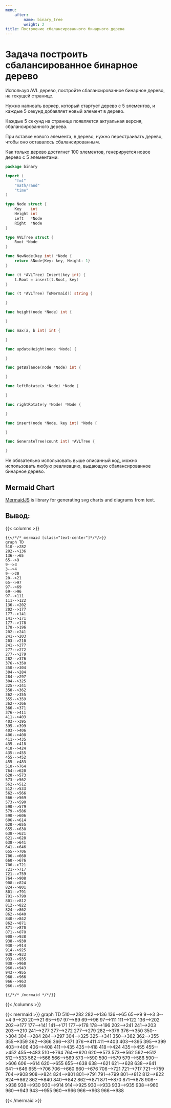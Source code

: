```yaml
---
menu:
    after:
        name: binary_tree
        weight: 2
title: Построение сбалансированного бинарного дерева
---
```


# Задача построить сбалансированное бинарное дерево
Используя AVL дерево, постройте сбалансированное бинарное дерево, на текущей странице.

Нужно написать воркер, который стартует дерево с 5 элементов, и каждые 5 секунд добавляет новый элемент в дерево.

Каждые 5 секунд на странице появляется актуальная версия, сбалансированного дерева.

При вставке нового элемента, в дерево, нужно перестраивать дерево, чтобы оно оставалось сбалансированным.

Как только дерево достигнет 100 элементов, генерируется новое дерево с 5 элементами.
```go
package binary

import (
	"fmt"
	"math/rand"
	"time"
)

type Node struct {
	Key    int
	Height int
	Left   *Node
	Right  *Node
}

type AVLTree struct {
	Root *Node
}

func NewNode(key int) *Node {
	return &Node{Key: key, Height: 1}
}

func (t *AVLTree) Insert(key int) {
	t.Root = insert(t.Root, key)
}

func (t *AVLTree) ToMermaid() string {

}

func height(node *Node) int {

}

func max(a, b int) int {

}

func updateHeight(node *Node) {

}

func getBalance(node *Node) int {

}

func leftRotate(x *Node) *Node {

}

func rightRotate(y *Node) *Node {

}

func insert(node *Node, key int) *Node {

}

func GenerateTree(count int) *AVLTree {

}
```

Не обязательно использовать выше описанный код, можно использовать любую реализацию, выдающую сбалансированное бинарное дерево.

## Mermaid Chart

[MermaidJS](https://mermaid-js.github.io/) is library for generating svg charts and diagrams from text.

## Вывод:

{{< columns >}}
```tpl
{{</*/* mermaid [class="text-center"]*/*/>}}
graph TD
510-->282
282-->136
136-->65
65-->9
9-->3
3-->4
9-->20
20-->21
65-->97
97-->69
69-->96
97-->111
111-->122
136-->202
202-->177
177-->141
141-->171
177-->178
178-->196
202-->241
241-->203
203-->210
241-->277
277-->272
277-->279
282-->376
376-->350
350-->304
304-->284
284-->297
304-->325
325-->341
350-->362
362-->355
355-->359
362-->366
366-->371
376-->411
411-->403
403-->395
395-->399
403-->406
406-->408
411-->435
435-->418
418-->424
435-->455
455-->452
455-->483
510-->764
764-->620
620-->573
573-->562
562-->512
512-->533
562-->566
566-->569
573-->590
590-->579
579-->586
590-->606
606-->614
620-->655
655-->638
638-->621
621-->628
638-->641
641-->646
655-->706
706-->660
660-->676
706-->721
721-->717
721-->759
764-->908
908-->824
824-->801
801-->791
791-->799
801-->812
812-->822
824-->862
862-->840
840-->842
862-->871
871-->870
871-->878
908-->938
938-->930
930-->914
914-->925
930-->933
933-->935
938-->960
960-->943
943-->955
960-->966
966-->963
966-->988

{{/*/* /mermaid */*/}}
```
{{< /columns >}}

{{< mermaid >}}
graph TD
510-->282
282-->136
136-->65
65-->9
9-->3
3-->4
9-->20
20-->21
65-->97
97-->69
69-->96
97-->111
111-->122
136-->202
202-->177
177-->141
141-->171
177-->178
178-->196
202-->241
241-->203
203-->210
241-->277
277-->272
277-->279
282-->376
376-->350
350-->304
304-->284
284-->297
304-->325
325-->341
350-->362
362-->355
355-->359
362-->366
366-->371
376-->411
411-->403
403-->395
395-->399
403-->406
406-->408
411-->435
435-->418
418-->424
435-->455
455-->452
455-->483
510-->764
764-->620
620-->573
573-->562
562-->512
512-->533
562-->566
566-->569
573-->590
590-->579
579-->586
590-->606
606-->614
620-->655
655-->638
638-->621
621-->628
638-->641
641-->646
655-->706
706-->660
660-->676
706-->721
721-->717
721-->759
764-->908
908-->824
824-->801
801-->791
791-->799
801-->812
812-->822
824-->862
862-->840
840-->842
862-->871
871-->870
871-->878
908-->938
938-->930
930-->914
914-->925
930-->933
933-->935
938-->960
960-->943
943-->955
960-->966
966-->963
966-->988

{{< /mermaid >}}